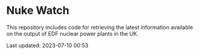 # Nuke Watch

This repository includes code for retrieving the latest information available on the output of EDF nuclear power plants in the UK.

Last updated: 2023-07-10 00:53